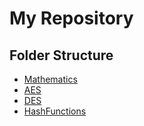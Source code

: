 # My Repository

## Folder Structure

- [Mathematics](Mathematics/)
- [AES](AES/AES.md)
- [DES](DES/)
- [HashFunctions](HashFunctions/)